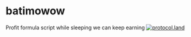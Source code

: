 # batimowow
Profit formula script while sleeping we can keep earning
[![protocol.land](https://arweave.net/eZp8gOeR8Yl_cyH9jJToaCrt2He1PHr0pR4o-mHbEcY)](https://protocol.land/#/repository/c7a46802-50e3-434d-aed2-722fb086e51f)
